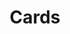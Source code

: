 ---
title: Cards
description: Cards display content and actions about a single subject
slug: cards
lastUpdate: '2021-9-29'
category: containment
published: true
color: ffb3b5
thumbImage: https://lh3.googleusercontent.com/_xZn5hGytOkZq6W9EgYkBsf6jfFgAF3dCmgcgSW0vraUcZflFGUH4uEJDUWXJTszY7NjmGNBC4-xgJmsBVqEQbjwUau8OE2W3EWUnf8MnjdvLEM9Fr7G=s0
posterImage: https://lh3.googleusercontent.com/UMKqsz_J7I1Z9gQJSKzTJld-LDVdS_KS_uRyrwlDVSDNhRvPFjmLoX8TbkHJGD6dHy2e6MIsmtiLIUjEsJFkW54_58YHOQz7wS-845ZEOSTnx_q9ZA=w1200
---
